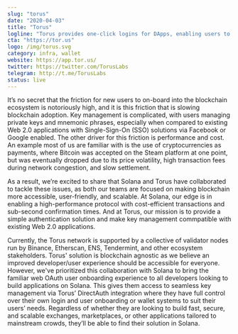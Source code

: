 ```yaml
---
slug: "torus"
date: "2020-04-03"
title: "Torus"
logline: "Torus provides one-click logins for DApps, enabling users to login using Google, Facebook, Reddit, Discord, and Twitch accounts in a single step."
cta: "https://tor.us"
logo: /img/torus.svg
category: infra, wallet
website: https://app.tor.us/
twitter: https://twitter.com/TorusLabs
telegram: http://t.me/TorusLabs
status: live
---
```


It’s no secret that the friction for new users to on-board into the blockchain ecosystem is notoriously high, and it is this friction that is slowing blockchain adoption. Key management is complicated, with users managing private keys and mnemonic phrases, especially when compared to existing Web 2.0 applications with Single-Sign-On (SSO) solutions via Facebook or Google enabled. The other driver for this friction is performance and cost. An example most of us are familiar with is the use of cryptocurrencies as payments, where Bitcoin was accepted on the Steam platform at one point, but was eventually dropped due to its price volatility, high transaction fees during network congestion, and slow settlement.

As a result, we’re excited to share that Solana and Torus have collaborated to tackle these issues, as both our teams are focused on making blockchain more accessible, user-friendly, and scalable. At Solana, our edge is in enabling a high-performance protocol with cost-efficient transactions and sub-second confirmation times. And at Torus, our mission is to provide a simple authentication solution and make key management commpatible with existing Web 2.0 applications. 

Currently, the Torus network is supported by a collective of validator nodes run by Binance, Etherscan, ENS, Tendermint, and other ecosystem stakeholders. Torus' solution is blockchain agnostic as we believe an improved developer/user experience should be accessible for everyone. However, we've prioritized this collaboration with Solana to bring the familiar web OAuth user onboarding experience to all developers looking to build applications on Solana. This gives them access to seamless key management via Torus’ DirectAuth integration where they have full control over their own login and user onboarding or wallet systems to suit their users’ needs. Regardless of whether they are looking to build fast, secure, and scalable exchanges, marketplaces, or other applications tailored to mainstream crowds, they’ll be able to find their solution in Solana.
